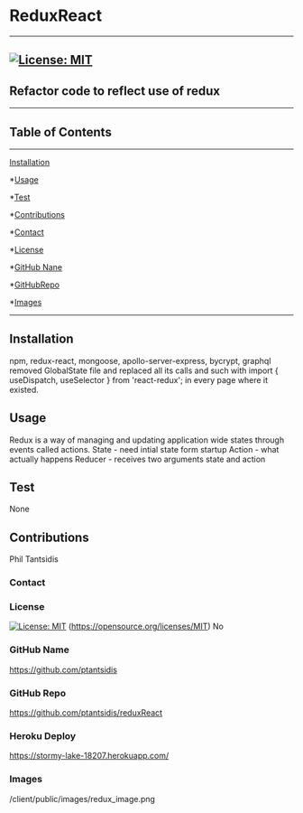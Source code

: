 # ReduxReact 
____
  ## [![License: MIT](https://img.shields.io/badge/License-MIT-yellow.svg)](https://opensource.org/licenses/MIT) 
   
  ## Refactor code to reflect use of redux
____  
  ## Table of Contents
____
  [Installation](#installation)

  *[Usage](#usage)
  
  *[Test](#test)

  *[Contributions](#contributions)

  *[Contact](#contact)

  *[License](#license)

  *[GitHub Nane](#githubname)

  *[GitHubRepo](#githubrepo)

  *[Images](#images)
____  
  ## Installation
  npm, redux-react, mongoose, apollo-server-express, bycrypt, graphql
   removed GlobalState file and replaced all its calls and such with import { useDispatch, useSelector } from 'react-redux';  in every page where it existed.

  ## Usage
  Redux is a way of managing and updating application wide states through events called actions.
  State - need intial state form startup
  Action - what actually happens
  Reducer - receives two arguments state and action

  ## Test
  None

  ## Contributions
  Phil Tantsidis
    
  ###  Contact
  
    
  ### License
  [![License: MIT](https://img.shields.io/badge/License-MIT-yellow.svg)](https://opensource.org/licenses/MIT)
  (https://opensource.org/licenses/MIT)
  No

   
  ### GitHub Name
  https://github.com/ptantsidis
  
  ### GitHub Repo
   https://github.com/ptantsidis/reduxReact

  ### Heroku Deploy
  https://stormy-lake-18207.herokuapp.com/

  ### Images  
 /client/public/images/redux_image.png
